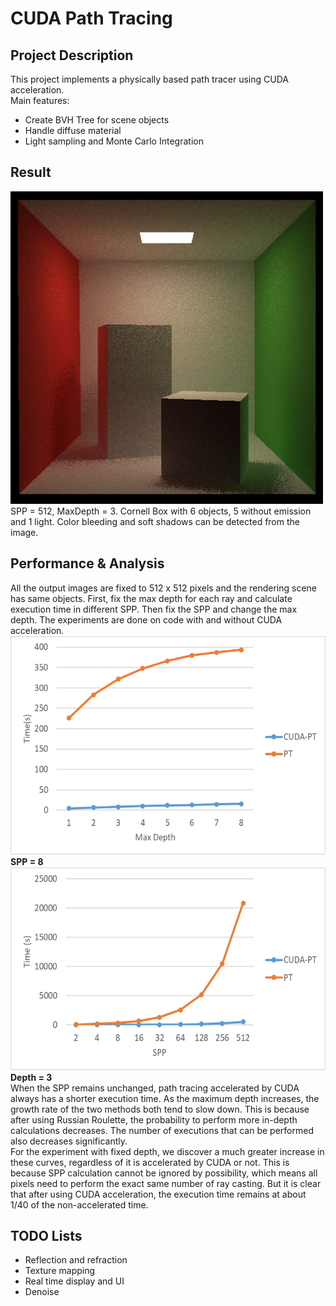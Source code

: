 # CUDA Path Tracing
## Project Description
This project implements a physically based path tracer using CUDA acceleration.  
Main features:  
- Create BVH Tree for scene objects
- Handle diffuse material
- Light sampling and Monte Carlo Integration

## Result
<img src="img/spp512_d3.png" width="500"  /> 
SPP = 512, MaxDepth = 3. Cornell Box with 6 objects, 5 without emission and 1 light. Color bleeding and soft shadows can be detected from the image.  

## Performance & Analysis
All the output images are fixed to 512 x 512 pixels and the rendering scene has same objects.
First, fix the max depth for each ray and calculate execution time in different SPP. Then fix the SPP and change the max depth. The experiments are done on code with  and without CUDA acceleration.  
<img src="img/fix_spp.png" height="350"  />  
**SPP = 8**  
<img src="img/fix_depth.png" height="325"  />  
**Depth = 3**  
When the SPP remains unchanged, path tracing accelerated by CUDA always has a shorter
execution time. As the maximum depth increases, the growth rate of the two methods both tend to slow down. This is because after using Russian Roulette, the probability to perform more in-depth calculations decreases. The number of executions that can be performed also decreases significantly.  
For the experiment with fixed depth, we discover a much greater increase in  these curves, regardless of it is accelerated by CUDA or not. This is because SPP calculation cannot be ignored by possibility, which means all pixels need to perform the exact same number of ray casting. But it is clear that after using CUDA acceleration, the execution
time remains at about 1/40 of the non-accelerated time.   

## TODO Lists
- Reflection and refraction
- Texture mapping
- Real time display and UI
- Denoise

